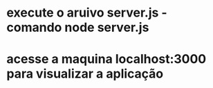 # execute o aruivo server.js - comando node server.js
# acesse a maquina localhost:3000 para visualizar a aplicação
